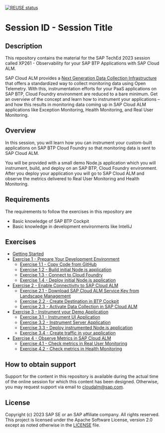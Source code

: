 [![REUSE status](https://api.reuse.software/badge/github.com/SAP-samples/teched2023-XP261)](https://api.reuse.software/info/github.com/SAP-samples/teched2023-XP261)

# Session ID - Session Title

## Description

This repository contains the material for the SAP TechEd 2023 session called XP261 - Observability for your SAP BTP Applications with SAP Cloud ALM.  

SAP Cloud ALM provides a [Next Generation Data Collection Infrastructure](https://support.sap.com/en/alm/sap-cloud-alm/operations/expert-portal/data-collection-infrastructure.html) that offers a standardized way to collect monitoring data using Open Telemetry. With this, instrumentation efforts for your PaaS applications on SAP BTP, Cloud Foundry environment are reduced to a bare minimum. Get an overview of the concept and learn how to instrument your applications – and how this results in monitoring data coming up in SAP Cloud ALM applications like Exception Monitoring, Health Monitoring, and Real User Monitoring.

## Overview

In this session, you will learn how you can instrument your custom-built applications on SAP BTP Cloud Foundry so that monitoring data is sent to SAP Cloud ALM. 

You will be provided with a small demo Node.js application which you will instrument, build, and deploy on an SAP BTP, Cloud Foundry environment. After you deploy your application you will go to SAP Cloud ALM and observe the metrics delivered to Real User Monitoring and Health Monitoring. 

## Requirements

The requirements to follow the exercises in this repository are

- Basic knowledge of SAP BTP Cockpit
- Basic knowledge in development environments like IntelliJ

## Exercises

- [Getting Started](exercises/ex0/)
- [Exercise 1 - Prepare Your Development Environment](exercises/ex1/)
    - [Exercise 1.1 - Copy Code from GitHub](exercises/ex1#exercise-11-copy-code-from-github)
    - [Exercise 1.2 - Build initial Node.js application](exercises/ex1#exercise-12-build-initial-nodejs-application)
    - [Exercise 1.3 - Connect to Cloud Foundry](exercises/ex1#ex1#exercise-13-connect-to-cloud-foundry)
    - [Exercise 1.4 - Deploy initial Node.js application](exercises/ex1#exercise-14-deploy-initial-nodejs-application)
- [Exercise 2 - Enable Connectivity to SAP Cloud ALM](exercises/ex2/)
    - [Exercise 2.1 - Download SAP Cloud ALM Service Key from Landscape Management](exercises/ex2#exercise-21-download-sap-cloud-alm-service-key-from-landscape-management)
    - [Exercise 2.2 - Create Destination in BTP Cockpit](exercises/ex2#exercise-22-create-destination-in-btp-cockpit)
    - [Exercise 2.3 - Activate Data Collection in SAP Cloud ALM](exercises/ex2#exercise-23-activate-data-collection-in-sap-cloud-alm)
- [Exercise 3 - Instrument your Demo Application](exercises/ex3/)
    - [Exercise 3.1 - Instrument UI Application](exercises/ex3#exercise-31-instrument-ui-application)
    - [Exercise 3.2 - Instrument Server Application](exercises/ex3#exercise-32-instrument-server-application)
    - [Exercise 3.3 - Deploy instrumented Node.js application](exercises/ex3#exercise-33-deploy-instrumented-nodejs-application)
    - [Exercise 3.4 - Create traffic in your application](exercises/ex3#exercise-34-create-some-traffic-in-your-application)
- [Exercise 4 - Observe Metrics in SAP Cloud ALM](exercises/ex4/)
    - [Exercise 4.1 - Check metrics in Real User Monitoring](exercises/ex4#exercise-41-check-metrics-in-real-user-monitoring)
    - [Exercise 4.2 - Check metrics in Health Monitoring](exercises/ex4#exercise-42-check-metrics-in-health-monitoring)
  
## How to obtain support

Support for the content in this repository is available during the actual time of the online session for which this content has been designed. Otherwise, you may request support via email to cloudalm@sap.com.

## License
Copyright (c) 2023 SAP SE or an SAP affiliate company. All rights reserved. This project is licensed under the Apache Software License, version 2.0 except as noted otherwise in the [LICENSE](LICENSES/Apache-2.0.txt) file.
